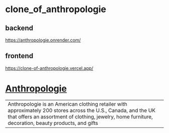 # clone_of_anthropologie

## backend 
https://anthropologie.onrender.com/


## frontend

https://clone-of-anthropologie.vercel.app/

# [Anthropologie](https://www.anthropologie.com/)

<table>
<tr>
<td>Anthropologie is an American clothing retailer with approximately 200 stores across the U.S., Canada, and the UK that offers an assortment of clothing, jewelry, home furniture, decoration, beauty products, and gifts</td>
</tr>
</table>

